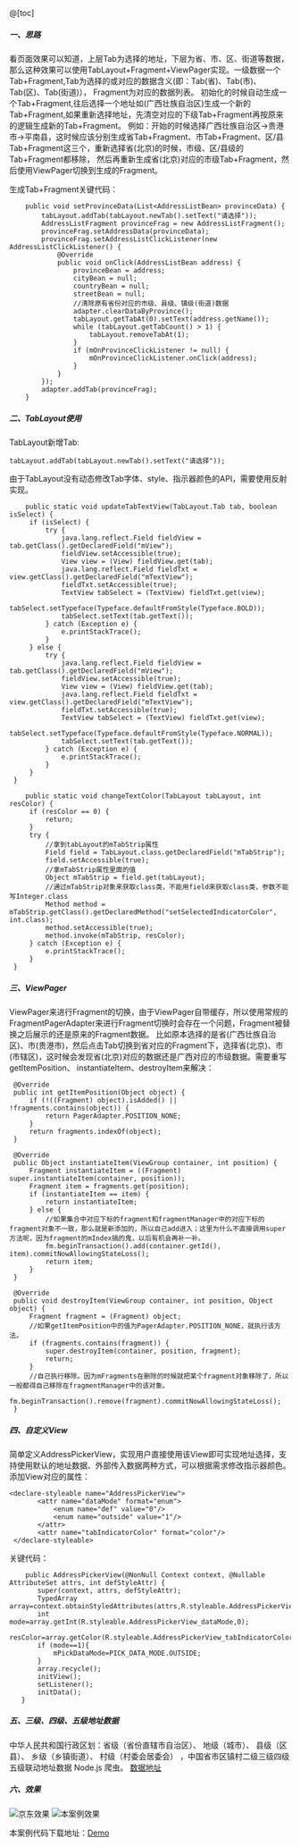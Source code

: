 @[toc]

##### 一、思路

看页面效果可以知道，上层Tab为选择的地址，下层为省、市、区、街道等数据，那么这种效果可以使用TabLayout+Fragment+ViewPager实现。一级数据一个Tab+Fragment,Tab为选择的或对应的数据含义(即：Tab(省)、Tab(市)、Tab(区)、Tab(街道)）， Fragment为对应的数据列表。
初始化的时候自动生成一个Tab+Fragment,往后选择一个地址如(广西壮族自治区)生成一个新的Tab+Fragment,如果重新选择地址，先清空对应的下级Tab+Fragment再按原来的逻辑生成新的Tab+Fragment。
例如：开始的时候选择广西壮族自治区->贵港市->平南县，这时候应该分别生成省Tab+Fragment、市Tab+Fragment、区/县Tab+Fragment这三个，重新选择省(北京)的时候，市级、区/县级的Tab+Fragment都移除，
然后再重新生成省(北京)对应的市级Tab+Fragment，然后使用ViewPager切换到生成的Fragment。

  生成Tab+Fragment关键代码：
```
    public void setProvinceData(List<AddressListBean> provinceData) {
        tabLayout.addTab(tabLayout.newTab().setText("请选择"));
        AddressListFragment provinceFrag = new AddressListFragment();
        provinceFrag.setAddressData(provinceData);
        provinceFrag.setAddressListClickListener(new AddressListClickListener() {
            @Override
            public void onClick(AddressListBean address) {
                provinceBean = address;
                cityBean = null;
                countryBean = null;
                streetBean = null;
                //清除原有省份对应的市级、县级、镇级(街道)数据
                adapter.clearDataByProvince();
                tabLayout.getTabAt(0).setText(address.getName());
                while (tabLayout.getTabCount() > 1) {
                    tabLayout.removeTabAt(1);
                }
                if (mOnProvinceClickListener != null) {
                    mOnProvinceClickListener.onClick(address);
                }
            }
        });
        adapter.addTab(provinceFrag);
    }

```

##### 二、TabLayout使用
      
   TabLayout新增Tab:
   ```
   tabLayout.addTab(tabLayout.newTab().setText("请选择"));
   ```
  
   由于TabLayout没有动态修改Tab字体、style、指示器颜色的API，需要使用反射实现。
   ```
       public static void updateTabTextView(TabLayout.Tab tab, boolean isSelect) {
        if (isSelect) {
            try {
                java.lang.reflect.Field fieldView = tab.getClass().getDeclaredField("mView");
                fieldView.setAccessible(true);
                View view = (View) fieldView.get(tab);
                java.lang.reflect.Field fieldTxt = view.getClass().getDeclaredField("mTextView");
                fieldTxt.setAccessible(true);
                TextView tabSelect = (TextView) fieldTxt.get(view);
                tabSelect.setTypeface(Typeface.defaultFromStyle(Typeface.BOLD));
                tabSelect.setText(tab.getText());
            } catch (Exception e) {
                e.printStackTrace();
            }
        } else {
            try {
                java.lang.reflect.Field fieldView = tab.getClass().getDeclaredField("mView");
                fieldView.setAccessible(true);
                View view = (View) fieldView.get(tab);
                java.lang.reflect.Field fieldTxt = view.getClass().getDeclaredField("mTextView");
                fieldTxt.setAccessible(true);
                TextView tabSelect = (TextView) fieldTxt.get(view);
                tabSelect.setTypeface(Typeface.defaultFromStyle(Typeface.NORMAL));
                tabSelect.setText(tab.getText());
            } catch (Exception e) {
                e.printStackTrace();
            }
        }
    }

   ```
   
   ```
       public static void changeTextColor(TabLayout tabLayout, int resColor) {
        if (resColor == 0) {
            return;
        }
        try {
            //拿到tabLayout的mTabStrip属性
            Field field = TabLayout.class.getDeclaredField("mTabStrip");
            field.setAccessible(true);
            //拿mTabStrip属性里面的值
            Object mTabStrip = field.get(tabLayout);
            //通过mTabStrip对象来获取class类，不能用field来获取class类，参数不能写Integer.class
            Method method = mTabStrip.getClass().getDeclaredMethod("setSelectedIndicatorColor", int.class);
            method.setAccessible(true);
            method.invoke(mTabStrip, resColor);
        } catch (Exception e) {
            e.printStackTrace();
        }
    }

   ```

##### 三、ViewPager

   ViewPager来进行Fragment的切换，由于ViewPager自带缓存，所以使用常规的FragmentPagerAdapter来进行Fragment切换时会存在一个问题，Fragment被替换之后展示的还是原来的Fragment数据。
   比如原本选择的是省(广西壮族自治区)、市(贵港市)，然后点击Tab切换到省对应的Fragment下，选择省(北京)、市(市辖区)，这时候会发现省(北京)对应的数据还是广西对应的市级数据。需要重写getItemPosition、
   instantiateItem、destroyItem来解决：
   ```
    @Override
    public int getItemPosition(Object object) {
        if (!((Fragment) object).isAdded() || !fragments.contains(object)) {
            return PagerAdapter.POSITION_NONE;
        }
        return fragments.indexOf(object);
    }
   ```
   
   
   ```
    @Override
    public Object instantiateItem(ViewGroup container, int position) {
        Fragment instantiateItem = ((Fragment) super.instantiateItem(container, position));
        Fragment item = fragments.get(position);
        if (instantiateItem == item) {
            return instantiateItem;
        } else {
            //如果集合中对应下标的fragment和fragmentManager中的对应下标的fragment对象不一致，那么就是新添加的，所以自己add进入；这里为什么不直接调用super方法呢，因为fragment的mIndex搞的鬼，以后有机会再补一补。
            fm.beginTransaction().add(container.getId(), item).commitNowAllowingStateLoss();
            return item;
        }
    }
   ```
   
   
   ```
    @Override
    public void destroyItem(ViewGroup container, int position, Object object) {
        Fragment fragment = (Fragment) object;
        //如果getItemPosition中的值为PagerAdapter.POSITION_NONE，就执行该方法。
        if (fragments.contains(fragment)) {
            super.destroyItem(container, position, fragment);
            return;
        }
        //自己执行移除。因为mFragments在删除的时候就把某个fragment对象移除了，所以一般都得自己移除在fragmentManager中的该对象。
        fm.beginTransaction().remove(fragment).commitNowAllowingStateLoss();
    }
   ```

##### 四、自定义View

   简单定义AddressPickerView，实现用户直接使用该View即可实现地址选择，支持使用默认的地址数据、外部传入数据两种方式，可以根据需求修改指示器颜色。
   添加View对应的属性：
   
 ```
 <declare-styleable name="AddressPickerView">
        <attr name="dataMode" format="enum">
            <enum name="def" value="0"/>
            <enum name="outside" value="1"/>
        </attr>
        <attr name="tabIndicatorColor" format="color"/>
  </declare-styleable>
  ```
  
  关键代码：
 ```
     public AddressPickerView(@NonNull Context context, @Nullable AttributeSet attrs, int defStyleAttr) {
        super(context, attrs, defStyleAttr);
        TypedArray array=context.obtainStyledAttributes(attrs,R.styleable.AddressPickerView);
        int mode=array.getInt(R.styleable.AddressPickerView_dataMode,0);
        resColor=array.getColor(R.styleable.AddressPickerView_tabIndicatorColor,0);
        if (mode==1){
            mPickDataMode=PICK_DATA_MODE.OUTSIDE;
        }
        array.recycle();
        initView();
        setListener();
        initData();
    }

 ```
  
  
  

##### 五、三级、四级、五级地址数据

  中华人民共和国行政区划：省级（省份直辖市自治区）、 地级（城市）、 县级（区县）、 乡级（乡镇街道）、 村级（村委会居委会） ，中国省市区镇村二级三级四级五级联动地址数据 Node.js 爬虫。
  [数据地址](https://github.com/paomian2/Administrative-divisions-of-China)


##### 六、效果

![京东效果](https://raw.githubusercontent.com/paomian2/AddressPicker/master/screen/JD地址选择器.gif)
![本案例效果](https://raw.githubusercontent.com/paomian2/AddressPicker/master/screen/地址选择器.gif)


本案例代码下载地址：[Demo](https://github.com/paomian2/AddressPicker)
